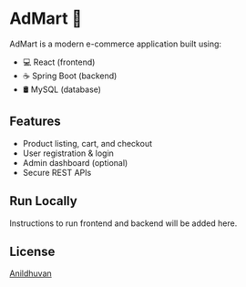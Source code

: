 # AdMart 🛒

AdMart is a modern e-commerce application built using:
- 💻 React (frontend)
- ☕ Spring Boot (backend)
- 🛢️ MySQL (database)

## Features
- Product listing, cart, and checkout
- User registration & login
- Admin dashboard (optional)
- Secure REST APIs

## Run Locally
Instructions to run frontend and backend will be added here.

## License
[Anildhuvan](LICENSE)

